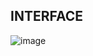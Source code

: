 ## INTERFACE
![image](https://github.com/user-attachments/assets/6fdb4eac-077d-4a6c-9fd2-89a243aad062)
